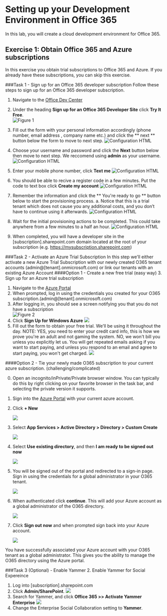 # Setting up your Development Environment in Office 365
In this lab, you will create a cloud development environment for Office 365. 

## Exercise 1: Obtain Office 365 and Azure subscriptions 
In this exercise you obtain trial subscriptions to Office 365 and Azure. If you already have these subscriptions, you can skip this exercise.

###Task 1 - Sign up for an Office 365 developer subscription
Follow these steps to sign up for an Office 365 developer subscription.

1. Navigate to the [Office Dev Center](http://msdn.microsoft.com/en-us/library/office/fp179924(v=office.15).aspx)
2. Under the heading **Sign up for an Office 365 Developer Site** click **Try It Free**.<br/>
  ![](img/1.png?raw=true "Figure 1")
3. Fill out the form with your personal information accordingly (phone number, email address , company name etc.) and click the ** next ** button below the form to move to next step. 
    ![Configuration HTML](Images/1.png)

4.  Choose your username and password and click the **Next** button below then move to next step. We reccomend using **admin** as your username. 
    ![Configuration HTML](Images/1.1.png)

5.  Enter your mobile phone number, click **Text me**
    ![Configuration HTML](Images/1.2.png)
6.  You should be able to recive a register code in a few minutes. Put the code to text box click **Create my account**
    ![Configuration HTML](Images/1.3.png)

7.  Remember the information and click the ** You're ready to go ** button below to start the provisioning process. 
  a.  Notice that this is a trial tenant which does not cause you any additional costs, and you don’t have to continue using it afterwards.
    ![Configuration HTML](Images/1.4.png)
 
 
8.  Wait for the initial provisioning actions to be completed. This could take anywhere from a few minutes to a half an hour.
    ![Configuration HTML](Images/1.6.png)
9.  When completed, you will have a developer site in the [subscription].sharepoint.com domain located at the root of your subscription (e.g. https://mysubscription.sharepoint.com)

###Task 2 - Activate an Azure Trial Subscription
In this step we'll either activate a new Azure Trial Subscription with our newly created O365 tenant accounts (admin@[tenant].onmicrosoft.com) or link our tenants with an existing Azure Account
####Option 1 - Create a new free trial (easy way)
3. Sign up for an Azure trial subscription
  1. Navigate to the [Azure Portal](https://manage.windowsazure.com)
  2. When prompted, log in using the credentials you created for your O365 subscription.(admin@[tenant].onmicrosoft.com)
  3. After logging in, you should see a screen notifying you that you do not have a subscription<br/>
     ![](Images/2.png?raw=true "Figure 2")
  4. Click **Sign Up for Windows Azure**
  	![](http://i.imgur.com/DNGH3OZ.png)
  5. Fill out the form to obtain your free trial. We'll be using it throughout the day. 
  NOTE: YES, you need to enter your credit card info, this is how we prove you're an adult and not gaming the system. NO, we won't bill you unless you explicitly let us. You will get repeated emails asking if you want to start paying, and unless you respond to an email and agree to start paying, you won't get charged. 
![](http://i.imgur.com/FE5zQQR.png)

####Option 2 - Tie your newly made O365 subscription to your current azure subscription. (challenging/complicated)

00. Open an incognito/inPrivate/Private browser window. You can typically do this by right clicking on your favorite browser in the task bar, and selecting the private version it supports. 
01. Sign into the [Azure Portal](https://manage.windowsazure.com/) with your current azure account.

02. Click **+ New**

    ![](img/0001_azure_portal_new_button.png)

03. Select **App Services > Active Directory > Directory > Custom Create**

    ![](img/0005_custom_create_active_directory.png)

04. Select **Use existing directory**, and then **I am ready to be signed out now**

    ![](img/00010_use_existing_directory.png)

05. You will be signed out of the portal and redirected to a sign-in page. Sign in using the credentials for a global
    administrator in your O365 tenant.

    ![](img/00015_sign_in_as_directory_global_admin.png)

06. When authenticated click **continue**. This will add your Azure account as a global administrator of the O365
    directory.

    ![](img/00020_accept_confirmation_dialog.png)

07. Click **Sign out now** and when prompted sign back into your Azure account.

    ![](img/00025_sign_out_and_sign_back_in.png)


You have successfully associated your Azure account with your O365 tenant as a global administrator.
This gives you the ability to manage the O365 directory using the Azure portal.

###Task 3 (Optional) - Enable Yammer
2. Enable Yammer for Social Expereince
  1. Log into [subscription].sharepoint.com
  2. Click **Admin/SharePoint**.
	  ![](http://i.imgur.com/BJJFuYf.png)
  3. Search for Yammer, and click **Office 365 >> Activate Yammer Enterprise**
	  ![](http://i.imgur.com/Xy95CRs.png)
  4. Change the Enterprise Social Collaboration setting to **Yammer**.
